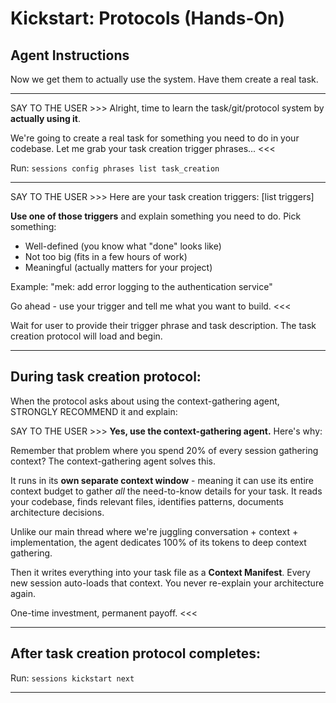 # Kickstart: Protocols (Hands-On)

## Agent Instructions

Now we get them to actually use the system. Have them create a real task.

---

SAY TO THE USER >>>
Alright, time to learn the task/git/protocol system by **actually using it**.

We're going to create a real task for something you need to do in your codebase. Let me grab your task creation trigger phrases...
<<<

Run: `sessions config phrases list task_creation`

---

SAY TO THE USER >>>
Here are your task creation triggers: [list triggers]

**Use one of those triggers** and explain something you need to do. Pick something:
- Well-defined (you know what "done" looks like)
- Not too big (fits in a few hours of work)
- Meaningful (actually matters for your project)

Example: "mek: add error logging to the authentication service"

Go ahead - use your trigger and tell me what you want to build.
<<<

Wait for user to provide their trigger phrase and task description. The task creation protocol will load and begin.

---

## During task creation protocol:

When the protocol asks about using the context-gathering agent, STRONGLY RECOMMEND it and explain:

SAY TO THE USER >>>
**Yes, use the context-gathering agent.** Here's why:

Remember that problem where you spend 20% of every session gathering context? The context-gathering agent solves this.

It runs in its **own separate context window** - meaning it can use its entire context budget to gather *all* the need-to-know details for your task. It reads your codebase, finds relevant files, identifies patterns, documents architecture decisions.

Unlike our main thread where we're juggling conversation + context + implementation, the agent dedicates 100% of its tokens to deep context gathering.

Then it writes everything into your task file as a **Context Manifest**. Every new session auto-loads that context. You never re-explain your architecture again.

One-time investment, permanent payoff.
<<<

---

## After task creation protocol completes:

Run: `sessions kickstart next`

---
